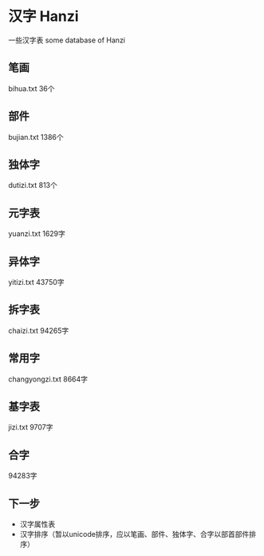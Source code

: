# 汉字 Hanzi

一些汉字表
some database of Hanzi

##  笔画
bihua.txt
36个

## 部件
bujian.txt
1386个

## 独体字
dutizi.txt
813个

## 元字表
yuanzi.txt
1629字

## 异体字
yitizi.txt
43750字

## 拆字表
chaizi.txt
94265字

## 常用字
changyongzi.txt
8664字

## 基字表
jizi.txt
9707字

## 合字
94283字

## 下一步
* 汉字属性表
* 汉字排序（暂以unicode排序，应以笔画、部件、独体字、合字以部首部件排序）
